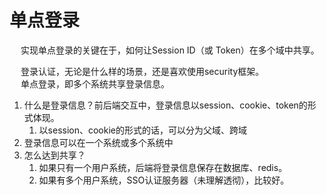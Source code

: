

# 单点登录  
&emsp; 实现单点登录的关键在于，如何让Session ID（或 Token）在多个域中共享。   


<!-- 

https://www.bilibili.com/read/cv9021757/

单点登录协议有哪些？有何异同？ https://baijiahao.baidu.com/s?id=1681246200125098096&wfr=spider&for=pc
单点登录，百度百科 https://baike.baidu.com/item/%E5%8D%95%E7%82%B9%E7%99%BB%E5%BD%95/4940767?fr=aladdin
单点登陆的三种实现方式  https://www.bilibili.com/read/cv9021757/


OpenID Connect
https://blog.51cto.com/u_15146142/2727498
10 分钟理解什么是 OpenID Connect（OIDC） 协议
https://deepzz.com/post/what-is-oidc-protocol.htmld

https://mp.weixin.qq.com/s/Fcd7626X18_hwRRL_T88Og
https://mp.weixin.qq.com/s/HfdG1P_7ZRfSp8su_z0nkg

-->

&emsp; 登录认证，无论是什么样的场景，还是喜欢使用security框架。  
&emsp; 单点登录，即多个系统共享登录信息。  

1. 什么是登录信息？前后端交互中，登录信息以session、cookie、token的形式体现。  
	1. 以session、cookie的形式的话，可以分为父域、跨域  
2. 登录信息可以在一个系统或多个系统中
3. 怎么达到共享？  
	1. 如果只有一个用户系统，后端将登录信息保存在数据库、redis。
	2. 如果有多个用户系统，SSO认证服务器（未理解透彻），比较好。
	